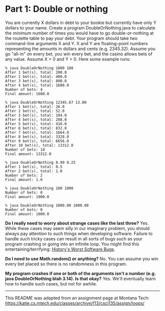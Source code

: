 
# Part 1: Double or nothing

You are currently X dollars in debt to your bookie but currently have only Y dollars to your name. Create a program DoubleOrNothing.java to calculate the *minimum* number of times you would have to go double-or-nothing at the roulette table to pay your debt. Your program should take two command-line arguments X and Y. X and Y are floating-point numbers representing the amounts in dollars and cents (e.g. 2345.32). Assume you go "all-in" on every bet, you win every bet, and the casino allows bets of any value. Assume X > 0 and Y > 0. Here some example runs:

```console
% java DoubleOrNothing 1000 100  
After 1 bet(s), total: 200.0  
After 2 bet(s), total: 400.0  
After 3 bet(s), total: 800.0  
After 4 bet(s), total: 1600.0  
Number of bets: 4  
Final amount: 1600.0  
```

```console
% java DoubleOrNothing 12345.67 13.00  
After 1 bet(s), total: 26.0  
After 2 bet(s), total: 52.0  
After 3 bet(s), total: 104.0  
After 4 bet(s), total: 208.0  
After 5 bet(s), total: 416.0  
After 6 bet(s), total: 832.0  
After 7 bet(s), total: 1664.0  
After 8 bet(s), total: 3328.0  
After 9 bet(s), total: 6656.0  
After 10 bet(s), total: 13312.0  
Number of bets: 10  
Final amount: 13312.0  
```

```console
% java DoubleOrNothing 0.99 0.25  
After 1 bet(s), total: 0.5  
After 2 bet(s), total: 1.0  
Number of bets: 2  
Final amount: 1.0  
```

```console
% java DoubleOrNothing 100 1000  
Number of bets: 0  
Final amount: 1000.0  
```

```console
% java DoubleOrNothing 1000.00 1000.00  
Number of bets: 0  
Final amount: 1000.0  
```

**Do I really need to worry about strange cases like the last three?** Yes. While these cases may seem silly in our imaginary problem, you should always pay attention to such things when developing software. Failure to handle such tricky cases can result in all sorts of bugs such as your program crashing or going into an infinite loop. You might find this entertaining/terrifying: [History's Worst Software Bugs](http://www.wired.com/software/coolapps/news/2005/11/69355).  

**Do I need to use Math.random() or anything?** No. You can assume you win every bet placed so there is no randomness in this program.  

**My program crashes if one or both of the arguments isn't a number (e.g. java DoubleOrNothing blah 3.14). Is that okay?** Yes. We'll eventually learn how to handle such cases, but not for awhile.

---

This README was adapted from an assignment page at Montana Tech: https://katie.cs.mtech.edu/classes/archive/f13/csci135/assign/loops/
